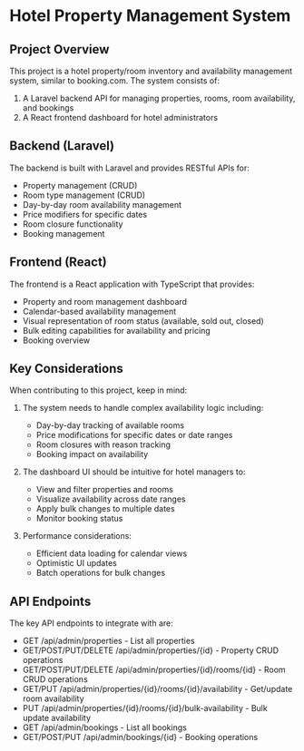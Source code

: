 # Hotel Property Management System

## Project Overview

This project is a hotel property/room inventory and availability management system, similar to booking.com. The system consists of:

1. A Laravel backend API for managing properties, rooms, room availability, and bookings
2. A React frontend dashboard for hotel administrators

## Backend (Laravel)

The backend is built with Laravel and provides RESTful APIs for:

- Property management (CRUD)
- Room type management (CRUD)
- Day-by-day room availability management
- Price modifiers for specific dates
- Room closure functionality
- Booking management

## Frontend (React)

The frontend is a React application with TypeScript that provides:

- Property and room management dashboard
- Calendar-based availability management
- Visual representation of room status (available, sold out, closed)
- Bulk editing capabilities for availability and pricing
- Booking overview

## Key Considerations

When contributing to this project, keep in mind:

1. The system needs to handle complex availability logic including:
   - Day-by-day tracking of available rooms
   - Price modifications for specific dates or date ranges
   - Room closures with reason tracking
   - Booking impact on availability

2. The dashboard UI should be intuitive for hotel managers to:
   - View and filter properties and rooms
   - Visualize availability across date ranges
   - Apply bulk changes to multiple dates
   - Monitor booking status

3. Performance considerations:
   - Efficient data loading for calendar views
   - Optimistic UI updates
   - Batch operations for bulk changes

## API Endpoints

The key API endpoints to integrate with are:

- GET /api/admin/properties - List all properties
- GET/POST/PUT/DELETE /api/admin/properties/{id} - Property CRUD operations
- GET/POST/PUT/DELETE /api/admin/properties/{id}/rooms/{id} - Room CRUD operations
- GET/PUT /api/admin/properties/{id}/rooms/{id}/availability - Get/update room availability
- PUT /api/admin/properties/{id}/rooms/{id}/bulk-availability - Bulk update availability
- GET /api/admin/bookings - List all bookings
- GET/POST/PUT /api/admin/bookings/{id} - Booking operations
